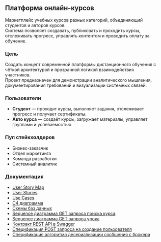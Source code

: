## Платформа онлайн-курсов  
Маркетплейс учебных курсов разных категорий, объединяющий студентов и авторов курсов.  
Система позволяет создавать, публиковать и проходить курсы, отслеживать прогресс, управлять контентом и проводить оплату за обучение.  


### Цель  
Создать концепт современной платформы дистанционного обучения с чёткой архитектурой и прозрачной логикой взаимодействия участников.  
Проект предназначен для демонстрации аналитического мышления, документирования требований и визуализации системных связей.


### Пользователи  
- **Студент** — проходит курсы, выполняет задания, отслеживает прогресс и получает сертификаты.  
- **Авто курса** — создаёт курсы, загружает материалы, управляет группами и успеваемостью.


### Пул стейкхолдеров  
- Бизнес-заказчик
- Отдел маркетинга
- Команда разработки 
- Системный аналитик

### Документация

- [User Story Map](https://github.com/yn96k/online-courses/blob/8702680c77f13d10e4ceb814bded036177172f92/User%20Story%20Map.pdf)
- [User Stories](https://github.com/yn96k/online-courses/blob/8702680c77f13d10e4ceb814bded036177172f92/User%20Stories.md)
- [Use Cases](https://github.com/yn96k/online-courses/blob/8702680c77f13d10e4ceb814bded036177172f92/Use%20Cases.md)
- [C4 диаграмма](https://github.com/yn96k/online-courses/blob/4bc3571f1948fe03614330dc186eadd0beb37413/C4%20containers%20-%20online-course%20PP.pdf)
- [Схемы баз данных](https://github.com/yn96k/online-courses/blob/8702680c77f13d10e4ceb814bded036177172f92/DB-scheme.md)
- [Sequence диаграмма GET запроса поиска курса](https://github.com/yn96k/online-courses/blob/8702680c77f13d10e4ceb814bded036177172f92/Sequence-diagrams/get-courses-search.png)
- [Sequence диаграмма GET запроса урока](https://github.com/yn96k/online-courses/blob/8702680c77f13d10e4ceb814bded036177172f92/Sequence-diagrams/get-lesson.png)
- [Контракт REST API в Swagger](https://github.com/yn96k/online-courses/blob/8702680c77f13d10e4ceb814bded036177172f92/swagger-rest-api-1.0.yaml)
- [Спецификация POST запроса на создание пользователя](https://github.com/yn96k/online-courses/blob/8702680c77f13d10e4ceb814bded036177172f92/create-user-spec.md)
- [Спецификация алгоритма десериализации сообщения с брокера](https://github.com/yn96k/online-courses/blob/8702680c77f13d10e4ceb814bded036177172f92/payment-service-consumer.md)
